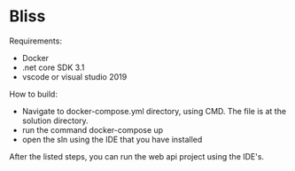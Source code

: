 # Bliss

Requirements:

- Docker
- .net core SDK 3.1
- vscode or visual studio 2019

How to build:
- Navigate to docker-compose.yml directory, using CMD. The file is at the solution directory.
- run the command docker-compose up
- open the sln using the IDE that you have installed

After the listed steps, you can run the web api project using the IDE's.
